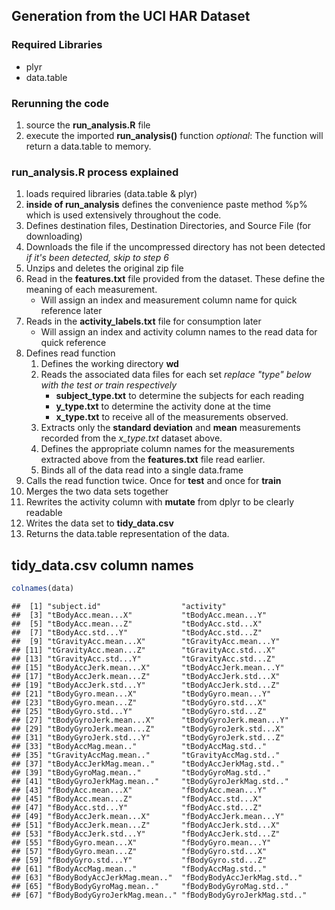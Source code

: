 

## Generation from the UCI HAR Dataset
### Required Libraries
* plyr
* data.table

### Rerunning the code
1. source the **run_analysis.R** file
2. execute the imported **run_analysis()** function
  _optional_: The function will return a data.table to memory.

### run_analysis.R process explained
1. loads required libraries (data.table & plyr)
2. **inside of run_analysis** defines the convenience paste method %p% which is used extensively throughout the code.
3. Defines destination files, Destination Directories, and Source File (for downloading)
4. Downloads the file if the uncompressed directory has not been detected _if it's been detected, skip to step 6_
5. Unzips and deletes the original zip file
6. Read in the **features.txt** file provided from the dataset. These define the meaning of each measurement.
    * Will assign an index and measurement column name for quick reference later
7. Reads in the **activity_labels.txt** file for consumption later
    * Will assign an index and activity column names to the read data for quick reference
8. Defines read function
    1. Defines the working directory **wd**
    2. Reads the associated data files for each set _replace "type" below with the test or train respectively_
        * **subject_type.txt** to determine the subjects for each reading
        * **y_type.txt** to determine the activity done at the time
        * **x_type.txt** to receive all of the measurements observed.
    3. Extracts only the **standard deviation** and **mean** measurements recorded from the _x_type.txt_ dataset above.
    4. Defines the appropriate column names for the measurements extracted above from the **features.txt** file read earlier.
    5. Binds all of the data read into a single data.frame
9. Calls the read function twice. Once for **test** and once for **train**
10. Merges the two data sets together
11. Rewrites the activity column with **mutate** from dplyr to be clearly readable
12. Writes the data set to **tidy_data.csv**
13. Returns the data.table representation of the data.

## tidy_data.csv column names

```r
colnames(data)
```

```
##  [1] "subject.id"                  "activity"                   
##  [3] "tBodyAcc.mean...X"           "tBodyAcc.mean...Y"          
##  [5] "tBodyAcc.mean...Z"           "tBodyAcc.std...X"           
##  [7] "tBodyAcc.std...Y"            "tBodyAcc.std...Z"           
##  [9] "tGravityAcc.mean...X"        "tGravityAcc.mean...Y"       
## [11] "tGravityAcc.mean...Z"        "tGravityAcc.std...X"        
## [13] "tGravityAcc.std...Y"         "tGravityAcc.std...Z"        
## [15] "tBodyAccJerk.mean...X"       "tBodyAccJerk.mean...Y"      
## [17] "tBodyAccJerk.mean...Z"       "tBodyAccJerk.std...X"       
## [19] "tBodyAccJerk.std...Y"        "tBodyAccJerk.std...Z"       
## [21] "tBodyGyro.mean...X"          "tBodyGyro.mean...Y"         
## [23] "tBodyGyro.mean...Z"          "tBodyGyro.std...X"          
## [25] "tBodyGyro.std...Y"           "tBodyGyro.std...Z"          
## [27] "tBodyGyroJerk.mean...X"      "tBodyGyroJerk.mean...Y"     
## [29] "tBodyGyroJerk.mean...Z"      "tBodyGyroJerk.std...X"      
## [31] "tBodyGyroJerk.std...Y"       "tBodyGyroJerk.std...Z"      
## [33] "tBodyAccMag.mean.."          "tBodyAccMag.std.."          
## [35] "tGravityAccMag.mean.."       "tGravityAccMag.std.."       
## [37] "tBodyAccJerkMag.mean.."      "tBodyAccJerkMag.std.."      
## [39] "tBodyGyroMag.mean.."         "tBodyGyroMag.std.."         
## [41] "tBodyGyroJerkMag.mean.."     "tBodyGyroJerkMag.std.."     
## [43] "fBodyAcc.mean...X"           "fBodyAcc.mean...Y"          
## [45] "fBodyAcc.mean...Z"           "fBodyAcc.std...X"           
## [47] "fBodyAcc.std...Y"            "fBodyAcc.std...Z"           
## [49] "fBodyAccJerk.mean...X"       "fBodyAccJerk.mean...Y"      
## [51] "fBodyAccJerk.mean...Z"       "fBodyAccJerk.std...X"       
## [53] "fBodyAccJerk.std...Y"        "fBodyAccJerk.std...Z"       
## [55] "fBodyGyro.mean...X"          "fBodyGyro.mean...Y"         
## [57] "fBodyGyro.mean...Z"          "fBodyGyro.std...X"          
## [59] "fBodyGyro.std...Y"           "fBodyGyro.std...Z"          
## [61] "fBodyAccMag.mean.."          "fBodyAccMag.std.."          
## [63] "fBodyBodyAccJerkMag.mean.."  "fBodyBodyAccJerkMag.std.."  
## [65] "fBodyBodyGyroMag.mean.."     "fBodyBodyGyroMag.std.."     
## [67] "fBodyBodyGyroJerkMag.mean.." "fBodyBodyGyroJerkMag.std.."
```
